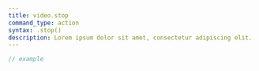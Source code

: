 ```yaml
---
title: video.stop
command_type: action
syntax: .stop()
description: Lorem ipsum dolor sit amet, consectetur adipiscing elit.
---
```


```javascript
// example
```